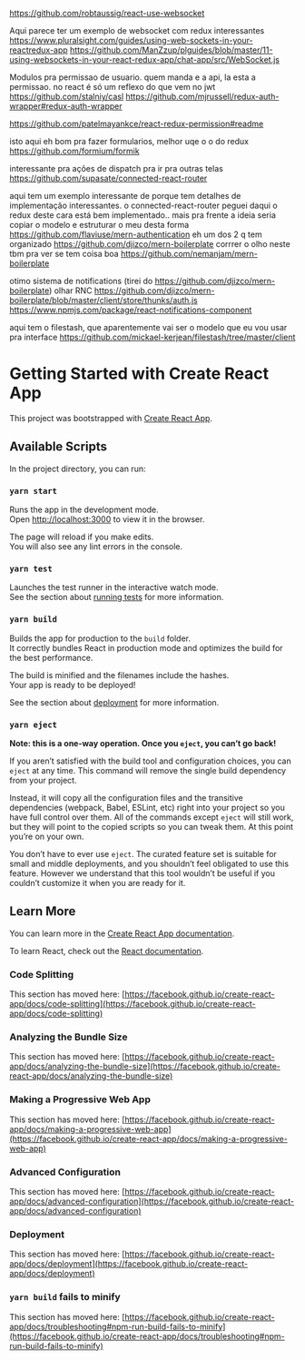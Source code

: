 

https://github.com/robtaussig/react-use-websocket

Aqui parece ter um exemplo de websocket com redux interessantes
https://www.pluralsight.com/guides/using-web-sockets-in-your-reactredux-app
https://github.com/ManZzup/plguides/blob/master/11-using-websockets-in-your-react-redux-app/chat-app/src/WebSocket.js



Modulos pra permissao de usuario. 
quem manda e a api, la esta a permissao. 
no react é só um reflexo do que vem no jwt 
https://github.com/stalniy/casl
https://github.com/mjrussell/redux-auth-wrapper#redux-auth-wrapper


https://github.com/patelmayankce/react-redux-permission#readme




isto aqui eh bom pra fazer formularios, melhor uqe o o do redux
https://github.com/formium/formik


interessante pra ações de dispatch pra ir pra outras telas
https://github.com/supasate/connected-react-router


aqui tem um exemplo interessante de porque tem detalhes de implementação interessantes. o connected-react-router peguei daqui
o redux deste cara está bem implementado.. mais pra frente a ideia seria copiar o modelo e estruturar o meu desta forma
https://github.com/flaviuse/mern-authentication
eh um dos 2  q tem organizado https://github.com/djizco/mern-boilerplate
corrrer o olho neste tbm pra ver se tem coisa boa https://github.com/nemanjam/mern-boilerplate

otimo sistema de notifications (tirei do https://github.com/djizco/mern-boilerplate) 
olhar RNC https://github.com/djizco/mern-boilerplate/blob/master/client/store/thunks/auth.js
https://www.npmjs.com/package/react-notifications-component



aqui tem o filestash, que aparentemente vai ser o modelo que eu vou usar pra interface 
https://github.com/mickael-kerjean/filestash/tree/master/client











# Getting Started with Create React App

This project was bootstrapped with [Create React App](https://github.com/facebook/create-react-app).

## Available Scripts

In the project directory, you can run:

### `yarn start`

Runs the app in the development mode.\
Open [http://localhost:3000](http://localhost:3000) to view it in the browser.

The page will reload if you make edits.\
You will also see any lint errors in the console.

### `yarn test`

Launches the test runner in the interactive watch mode.\
See the section about [running tests](https://facebook.github.io/create-react-app/docs/running-tests) for more information.

### `yarn build`

Builds the app for production to the `build` folder.\
It correctly bundles React in production mode and optimizes the build for the best performance.

The build is minified and the filenames include the hashes.\
Your app is ready to be deployed!

See the section about [deployment](https://facebook.github.io/create-react-app/docs/deployment) for more information.

### `yarn eject`

**Note: this is a one-way operation. Once you `eject`, you can’t go back!**

If you aren’t satisfied with the build tool and configuration choices, you can `eject` at any time. This command will remove the single build dependency from your project.

Instead, it will copy all the configuration files and the transitive dependencies (webpack, Babel, ESLint, etc) right into your project so you have full control over them. All of the commands except `eject` will still work, but they will point to the copied scripts so you can tweak them. At this point you’re on your own.

You don’t have to ever use `eject`. The curated feature set is suitable for small and middle deployments, and you shouldn’t feel obligated to use this feature. However we understand that this tool wouldn’t be useful if you couldn’t customize it when you are ready for it.

## Learn More

You can learn more in the [Create React App documentation](https://facebook.github.io/create-react-app/docs/getting-started).

To learn React, check out the [React documentation](https://reactjs.org/).

### Code Splitting

This section has moved here: [https://facebook.github.io/create-react-app/docs/code-splitting](https://facebook.github.io/create-react-app/docs/code-splitting)

### Analyzing the Bundle Size

This section has moved here: [https://facebook.github.io/create-react-app/docs/analyzing-the-bundle-size](https://facebook.github.io/create-react-app/docs/analyzing-the-bundle-size)

### Making a Progressive Web App

This section has moved here: [https://facebook.github.io/create-react-app/docs/making-a-progressive-web-app](https://facebook.github.io/create-react-app/docs/making-a-progressive-web-app)

### Advanced Configuration

This section has moved here: [https://facebook.github.io/create-react-app/docs/advanced-configuration](https://facebook.github.io/create-react-app/docs/advanced-configuration)

### Deployment

This section has moved here: [https://facebook.github.io/create-react-app/docs/deployment](https://facebook.github.io/create-react-app/docs/deployment)

### `yarn build` fails to minify

This section has moved here: [https://facebook.github.io/create-react-app/docs/troubleshooting#npm-run-build-fails-to-minify](https://facebook.github.io/create-react-app/docs/troubleshooting#npm-run-build-fails-to-minify)
